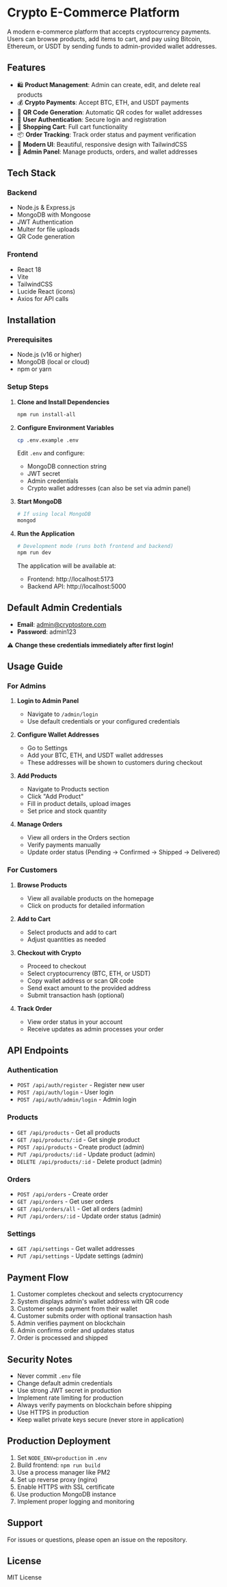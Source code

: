 # Crypto E-Commerce Platform

A modern e-commerce platform that accepts cryptocurrency payments. Users can browse products, add items to cart, and pay using Bitcoin, Ethereum, or USDT by sending funds to admin-provided wallet addresses.

## Features

- 🛍️ **Product Management**: Admin can create, edit, and delete real products
- 💰 **Crypto Payments**: Accept BTC, ETH, and USDT payments
- 📱 **QR Code Generation**: Automatic QR codes for wallet addresses
- 👤 **User Authentication**: Secure login and registration
- 🛒 **Shopping Cart**: Full cart functionality
- 📦 **Order Tracking**: Track order status and payment verification
- 🎨 **Modern UI**: Beautiful, responsive design with TailwindCSS
- 🔐 **Admin Panel**: Manage products, orders, and wallet addresses

## Tech Stack

### Backend
- Node.js & Express.js
- MongoDB with Mongoose
- JWT Authentication
- Multer for file uploads
- QR Code generation

### Frontend
- React 18
- Vite
- TailwindCSS
- Lucide React (icons)
- Axios for API calls

## Installation

### Prerequisites
- Node.js (v16 or higher)
- MongoDB (local or cloud)
- npm or yarn

### Setup Steps

1. **Clone and Install Dependencies**
   ```bash
   npm run install-all
   ```

2. **Configure Environment Variables**
   ```bash
   cp .env.example .env
   ```
   Edit `.env` and configure:
   - MongoDB connection string
   - JWT secret
   - Admin credentials
   - Crypto wallet addresses (can also be set via admin panel)

3. **Start MongoDB**
   ```bash
   # If using local MongoDB
   mongod
   ```

4. **Run the Application**
   ```bash
   # Development mode (runs both frontend and backend)
   npm run dev
   ```

   The application will be available at:
   - Frontend: http://localhost:5173
   - Backend API: http://localhost:5000

## Default Admin Credentials

- **Email**: admin@cryptostore.com
- **Password**: admin123

⚠️ **Change these credentials immediately after first login!**

## Usage Guide

### For Admins

1. **Login to Admin Panel**
   - Navigate to `/admin/login`
   - Use default credentials or your configured credentials

2. **Configure Wallet Addresses**
   - Go to Settings
   - Add your BTC, ETH, and USDT wallet addresses
   - These addresses will be shown to customers during checkout

3. **Add Products**
   - Navigate to Products section
   - Click "Add Product"
   - Fill in product details, upload images
   - Set price and stock quantity

4. **Manage Orders**
   - View all orders in the Orders section
   - Verify payments manually
   - Update order status (Pending → Confirmed → Shipped → Delivered)

### For Customers

1. **Browse Products**
   - View all available products on the homepage
   - Click on products for detailed information

2. **Add to Cart**
   - Select products and add to cart
   - Adjust quantities as needed

3. **Checkout with Crypto**
   - Proceed to checkout
   - Select cryptocurrency (BTC, ETH, or USDT)
   - Copy wallet address or scan QR code
   - Send exact amount to the provided address
   - Submit transaction hash (optional)

4. **Track Order**
   - View order status in your account
   - Receive updates as admin processes your order

## API Endpoints

### Authentication
- `POST /api/auth/register` - Register new user
- `POST /api/auth/login` - User login
- `POST /api/auth/admin/login` - Admin login

### Products
- `GET /api/products` - Get all products
- `GET /api/products/:id` - Get single product
- `POST /api/products` - Create product (admin)
- `PUT /api/products/:id` - Update product (admin)
- `DELETE /api/products/:id` - Delete product (admin)

### Orders
- `POST /api/orders` - Create order
- `GET /api/orders` - Get user orders
- `GET /api/orders/all` - Get all orders (admin)
- `PUT /api/orders/:id` - Update order status (admin)

### Settings
- `GET /api/settings` - Get wallet addresses
- `PUT /api/settings` - Update settings (admin)

## Payment Flow

1. Customer completes checkout and selects cryptocurrency
2. System displays admin's wallet address with QR code
3. Customer sends payment from their wallet
4. Customer submits order with optional transaction hash
5. Admin verifies payment on blockchain
6. Admin confirms order and updates status
7. Order is processed and shipped

## Security Notes

- Never commit `.env` file
- Change default admin credentials
- Use strong JWT secret in production
- Implement rate limiting for production
- Always verify payments on blockchain before shipping
- Use HTTPS in production
- Keep wallet private keys secure (never store in application)

## Production Deployment

1. Set `NODE_ENV=production` in `.env`
2. Build frontend: `npm run build`
3. Use a process manager like PM2
4. Set up reverse proxy (nginx)
5. Enable HTTPS with SSL certificate
6. Use production MongoDB instance
7. Implement proper logging and monitoring

## Support

For issues or questions, please open an issue on the repository.

## License

MIT License
